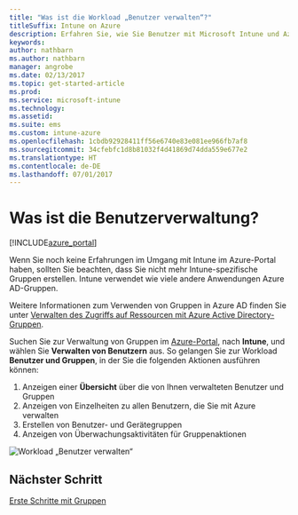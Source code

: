 ```yaml
---
title: "Was ist die Workload „Benutzer verwalten“?"
titleSuffix: Intune on Azure
description: Erfahren Sie, wie Sie Benutzer mit Microsoft Intune und Azure anzeigen und verwalten."
keywords: 
author: nathbarn
ms.author: nathbarn
manager: angrobe
ms.date: 02/13/2017
ms.topic: get-started-article
ms.prod: 
ms.service: microsoft-intune
ms.technology: 
ms.assetid: 
ms.suite: ems
ms.custom: intune-azure
ms.openlocfilehash: 1cbdb92928411ff56e6740e83e081ee966fb7af8
ms.sourcegitcommit: 34cfebfc1d8b81032f4d41869d74dda559e677e2
ms.translationtype: HT
ms.contentlocale: de-DE
ms.lasthandoff: 07/01/2017
---
```

# <a name="what-is-user-management"></a>Was ist die Benutzerverwaltung?


[!INCLUDE[azure_portal](./includes/azure_portal.md)]

Wenn Sie noch keine Erfahrungen im Umgang mit Intune im Azure-Portal haben, sollten Sie beachten, dass Sie nicht mehr Intune-spezifische Gruppen erstellen. Intune verwendet wie viele andere Anwendungen Azure AD-Gruppen.

Weitere Informationen zum Verwenden von Gruppen in Azure AD finden Sie unter [Verwalten des Zugriffs auf Ressourcen mit Azure Active Directory-Gruppen](https://docs.microsoft.com/azure/active-directory/active-directory-manage-groups).

Suchen Sie zur Verwaltung von Gruppen im [Azure-Portal](https://portal.azure.com), nach **Intune**, und wählen Sie **Verwalten von Benutzern** aus. So gelangen Sie zur Workload **Benutzer und Gruppen**, in der Sie die folgenden Aktionen ausführen können:

1. Anzeigen einer **Übersicht** über die von Ihnen verwalteten Benutzer und Gruppen
2. Anzeigen von Einzelheiten zu allen Benutzern, die Sie mit Azure verwalten
3. Erstellen von Benutzer- und Gerätegruppen
4. Anzeigen von Überwachungsaktivitäten für Gruppenaktionen

![Workload „Benutzer verwalten“](./media/manage-users.png)


## <a name="next-step"></a>Nächster Schritt

[Erste Schritte mit Gruppen](groups-get-started.md)
